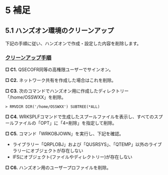 # 5 補足

<p></p>

 

## 5.1 ハンズオン環境のクリーンアップ

下記の手順に従い、ハンズオンで作成・設定した内容を削除します。

### <u>クリーンアップ手順</u>

**□ C1.** QSECOFR同等の高権限ユーザーでサインオン。

**□ C2.** ネットワーク共有を作成した場合はこれを削除。

**□ C3.** 次のコマンドでハンズオン用に作成したディレクトリー「/home/OSSWXX」を削除。

```
> RMVDIR DIR('/home/OSSWXX') SUBTREE(*ALL)  
```

**□ C4.** WRKSPLFコマンドで生成したスプールファイルを表示し、すべてのスプールファイルの「OPT」に「4=削除」を指定して削除。

**□ C5.** コマンド「WRKOBJOWN」を実行し、下記を確認。

* ライブラリー「QRPLOBJ」および「QUSRSYS」、「QTEMP」以外のライブラリーにオブジェクトが存在しない
* IFSにオブジェクト(ファイルやディレクトリー)が存在しない

**□ C6.** ハンズオン用のユーザープロファイルを削除。

